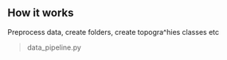 ## How it works

Preprocess data, create folders, create topogra^hies classes etc

> data_pipeline.py
